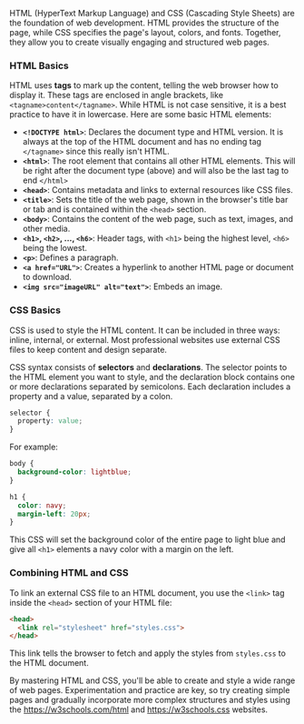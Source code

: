 HTML (HyperText Markup Language) and CSS (Cascading Style Sheets) are the foundation of web development. HTML provides the structure of the page, while CSS specifies the page's layout, colors, and fonts. Together, they allow you to create visually engaging and structured web pages.

### HTML Basics

HTML uses **tags** to mark up the content, telling the web browser how to display it. These tags are enclosed in angle brackets, like `<tagname>content</tagname>`. While HTML is not case sensitive, it is a best practice to have it in lowercase. Here are some basic HTML elements:

- **`<!DOCTYPE html>`**: Declares the document type and HTML version. It is always at the top of the HTML document and has no ending tag `</tagname>` since this really isn't HTML. 
- **`<html>`**: The root element that contains all other HTML elements. This will be right after the document type (above) and will also be the last tag to end `</html>`
- **`<head>`**: Contains metadata and links to external resources like CSS files.
- **`<title>`**: Sets the title of the web page, shown in the browser's title bar or tab and is contained within the `<head>` section.
- **`<body>`**: Contains the content of the web page, such as text, images, and other media.
- **`<h1>`, `<h2>`, ..., `<h6>`**: Header tags, with `<h1>` being the highest level, `<h6>` being the lowest.
- **`<p>`**: Defines a paragraph.
- **`<a href="URL">`**: Creates a hyperlink to another HTML page or document to download.
- **`<img src="imageURL" alt="text">`**: Embeds an image.

### CSS Basics

CSS is used to style the HTML content. It can be included in three ways: inline, internal, or external. Most professional websites use external CSS files to keep content and design separate.

CSS syntax consists of **selectors** and **declarations**. The selector points to the HTML element you want to style, and the declaration block contains one or more declarations separated by semicolons. Each declaration includes a property and a value, separated by a colon.

```css
selector {
  property: value;
}
```

For example:

```css
body {
  background-color: lightblue;
}

h1 {
  color: navy;
  margin-left: 20px;
}
```

This CSS will set the background color of the entire page to light blue and give all `<h1>` elements a navy color with a margin on the left.

### Combining HTML and CSS

To link an external CSS file to an HTML document, you use the `<link>` tag inside the `<head>` section of your HTML file:

```html
<head>
  <link rel="stylesheet" href="styles.css">
</head>
```

This link tells the browser to fetch and apply the styles from `styles.css` to the HTML document.

By mastering HTML and CSS, you'll be able to create and style a wide range of web pages. Experimentation and practice are key, so try creating simple pages and gradually incorporate more complex structures and styles using the https://w3schools.com/html and https://w3schools.css websites.
